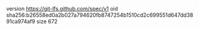 version https://git-lfs.github.com/spec/v1
oid sha256:b26558ed0a2b027a794620fb8747254b1510cd2c699551d647dd3891ca974af9
size 672
